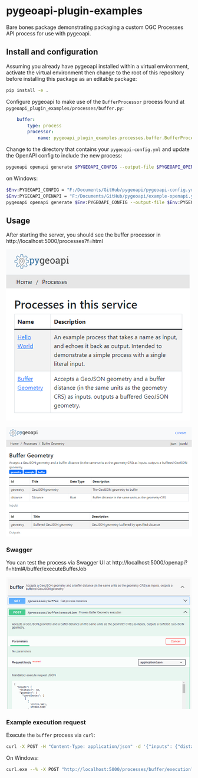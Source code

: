 # pygeoapi-plugin-examples

Bare bones package demonstrating packaging a custom OGC Processes API process for use with pygeoapi.

## Install and configuration

Assuming you already have pygeoapi installed within a virtual environment, activate the virtual environment then change to the root of this repository before installing this package as an editable package:
```sh
pip install -e .
```

Configure pygeoapi to make use of the `BufferProcessor` process found at `pygeoapi_plugin_examples/processes/buffer.py`:
```yml
    buffer:
        type: process
        processor:
            name: pygeoapi_plugin_examples.processes.buffer.BufferProcessor
```

Change to the directory that contains your `pygeoapi-config.yml` and update the OpenAPI config to include the new process:

```sh
pygeoapi openapi generate $PYGEOAPI_CONFIG --output-file $PYGEOAPI_OPENAPI
```

on Windows:

```sh
$Env:PYGEOAPI_CONFIG = "F:/Documents/GitHub/pygeoapi/pygeoapi-config.yml"
$Env:PYGEOAPI_OPENAPI = "F:/Documents/GitHub/pygeoapi/example-openapi.yml"
pygeoapi openapi generate $Env:PYGEOAPI_CONFIG --output-file $Env:PYGEOAPI_OPENAPI
```


## Usage

After starting the server, you should see the buffer processor in http://localhost:5000/processes?f=html

![alt text](image.png)

![alt text](image-2.png)

### Swagger

You can test the process via Swagger UI at http://localhost:5000/openapi?f=html#/buffer/executeBufferJob 

![alt text](image-1.png)

### Example execution request

Execute the `buffer` process via `curl`:
```sh
curl -X POST -H "Content-Type: application/json" -d '{"inputs": {"distance": 5, "geometry": {"type": "Polygon", "coordinates": [[[529739.3803, 179868.9209], [529778.6271, 179914.7657], [529831.3243, 179939.7011], [529838.0743, 179941.8764], [529844.796, 179945.1638], [529861.7705, 179946.71], [529875.2509, 179932.8113], [529876.7534, 179903.9186], [529883.2889, 179898.188], [529880.6071, 179888.9951], [529874.812, 179882.0594], [529849.0582, 179887.0765], [529833.6703, 179877.7816], [529814.4507, 179874.3978], [529813.628, 179871.2611], [529811.5773, 179869.9847], [529808.2886, 179868.2317], [529800.1866, 179875.4802], [529770.1846, 179867.3703], [529762.9924, 179866.1852], [529754.3972, 179857.3978], [529753.6511, 179851.2587], [529743.2636, 179850.1034], [529739.3803, 179868.9209]]]}}}' "http://localhost:5000/processes/buffer/execution?f=json&"
```
On Windows:
```sh
curl.exe --% -X POST "http://localhost:5000/processes/buffer/execution?f=json&" -H "Content-Type: application/json" -d "{\"inputs\": {\"distance\": 5, \"geometry\": {\"type\": \"Polygon\", \"coordinates\": [[[529739.3803, 179868.9209], [529778.6271, 179914.7657], [529831.3243, 179939.7011], [529838.0743, 179941.8764], [529844.796, 179945.1638], [529861.7705, 179946.71], [529875.2509, 179932.8113], [529876.7534, 179903.9186], [529883.2889, 179898.188], [529880.6071, 179888.9951], [529874.812, 179882.0594], [529849.0582, 179887.0765], [529833.6703, 179877.7816], [529814.4507, 179874.3978], [529813.628, 179871.2611], [529811.5773, 179869.9847], [529808.2886, 179868.2317], [529800.1866, 179875.4802], [529770.1846, 179867.3703], [529762.9924, 179866.1852], [529754.3972, 179857.3978], [529753.6511, 179851.2587], [529743.2636, 179850.1034], [529739.3803, 179868.9209]]]}}}"
```